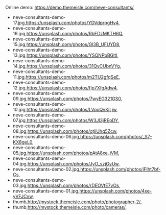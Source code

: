 Online demo: https://demo.themeisle.com/neve-consultants/


- neve-consultants-demo-17.jpg,https://unsplash.com/photos/YDVdprpgHv4,
- neve-consultants-demo-16.jpg,https://unsplash.com/photos/RbFDzMKTH6Q,
- neve-consultants-demo-15.jpg,https://unsplash.com/photos/Gl3B_UFUYD8,
- neve-consultants-demo-13.jpg,https://unsplash.com/photos/YSQNPbBGltI,
- neve-consultants-demo-14.jpg,https://unsplash.com/photos/31QyCUbnVYg,
- neve-consultants-demo-11.jpg,https://unsplash.com/photos/m2TU2gfqSeE,
- neve-consultants-demo-12.jpg,https://unsplash.com/photos/flp7XfgAdw4,
- neve-consultants-demo-09.jpg,https://unsplash.com/photos/7wyEG321GS0,
- neve-consultants-demo-10.jpg,https://unsplash.com/photos/LVooQvKjLjw,
- neve-consultants-demo-07.jpg,https://unsplash.com/photos/W3Jl3jREpDY,
- neve-consultants-demo-08.jpg,https://unsplash.com/photos/otjiUhq5Zcw,
- neve-consultants-demo-06.jpg,https://unsplash.com/photos/_S7-KX8geL0,
- neve-consultants-demo-05.jpg,https://unsplash.com/photos/pAtA8xe_iVM,
- neve-consultants-demo-04.jpg,https://unsplash.com/photos/JyO_szjGvUw,
- neve-consultants-demo-02.jpg,https://unsplash.com/photos/iFIht7bf-Cs,
- neve-consultants-demo-03.jpg,https://unsplash.com/photos/rDEOVtE7vOs,
- neve-consultants-demo-01.jpg,https://unsplash.com/photos/4xe-yVFJCvw,
- thumb,http://mystock.themeisle.com/photo/photographer-2/,
- thumb,http://mystock.themeisle.com/photo/cameras/,
